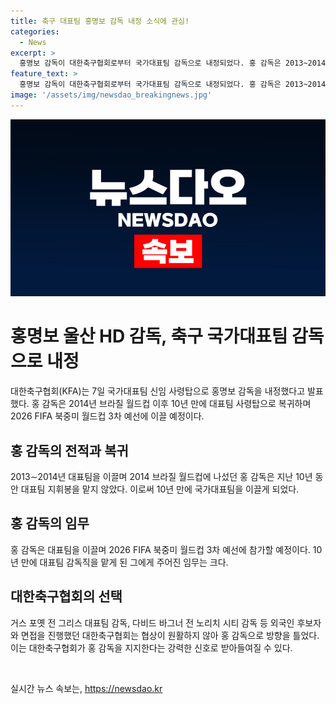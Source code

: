 ```yaml
---
title: 축구 대표팀 홍명보 감독 내정 소식에 관심!
categories:
  - News
excerpt: >
  홍명보 감독이 대한축구협회로부터 국가대표팀 감독으로 내정되었다. 홍 감독은 2013~2014년에 이미 대표팀을 이끌었던 경험이 있으며, 10년 만에 다시 사령탑에 올라서 清실 노리치 시티 감독 등 외국 후보자들을 제쳐두고 홍 감독을 선택한 것으로 알려졌다. 2014년 브라질 월드컵에서의 부진으로 사퇴한 이후 이번에 2026 FIFA 북중미 월드컵 3차 예선에서 팀을 이끌 것으로 보인다. 요약: 홍명보 감독이 10년 만에 대한축구협회로부터 국가대표팀 감독으로 내정되었다. 2014년 브라질 월드컵 이후 10년 만에 복귀한 홍 감독은 2026 FIFA 북중미 월드컵 3차 예선에서 팀을 이끌 예정이다.
feature_text: >
  홍명보 감독이 대한축구협회로부터 국가대표팀 감독으로 내정되었다. 홍 감독은 2013~2014년에 이미 대표팀을 이끌었던 경험이 있으며, 10년 만에 다시 사령탑에 올라서 清실 노리치 시티 감독 등 외국 후보자들을 제쳐두고 홍 감독을 선택한 것으로 알려졌다. 2014년 브라질 월드컵에서의 부진으로 사퇴한 이후 이번에 2026 FIFA 북중미 월드컵 3차 예선에서 팀을 이끌 것으로 보인다. 요약: 홍명보 감독이 10년 만에 대한축구협회로부터 국가대표팀 감독으로 내정되었다. 2014년 브라질 월드컵 이후 10년 만에 복귀한 홍 감독은 2026 FIFA 북중미 월드컵 3차 예선에서 팀을 이끌 예정이다.
image: '/assets/img/newsdao_breakingnews.jpg'
---
```


<p><img src="/assets/img/newsdao_breakingnews.jpg" alt="cryptoinkorea 속보" /></p>

<h1>홍명보 울산 HD 감독, 축구 국가대표팀 감독으로 내정</h1>

<p data-ke-size="size16">대한축구협회(KFA)는 7일 국가대표팀 신임 사령탑으로 홍명보 감독을 내정했다고 발표했다. 홍 감독은 2014년 브라질 월드컵 이후 10년 만에 대표팀 사령탑으로 복귀하며 2026 FIFA 북중미 월드컵 3차 예선에 이끌 예정이다.</p>

<h2 data-ke-size="size26">홍 감독의 전적과 복귀</h2>

<p data-ke-size="size16">2013∼2014년 대표팀을 이끌며 2014 브라질 월드컵에 나섰던 홍 감독은 지난 10년 동안 대표팀 지휘봉을 맡지 않았다. 이로써 10년 만에 국가대표팀을 이끌게 되었다.</p>

<h2 data-ke-size="size26">홍 감독의 임무</h2>

<p data-ke-size="size16">홍 감독은 대표팀을 이끌며 2026 FIFA 북중미 월드컵 3차 예선에 참가할 예정이다. 10년 만에 대표팀 감독직을 맡게 된 그에게 주어진 임무는 크다.</p>

<h2 data-ke-size="size26">대한축구협회의 선택</h2>

<p data-ke-size="size16">거스 포옛 전 그리스 대표팀 감독, 다비드 바그너 전 노리치 시티 감독 등 외국인 후보자와 면접을 진행했던 대한축구협회는 협상이 원활하지 않아 홍 감독으로 방향을 틀었다. 이는 대한축구협회가 홍 감독을 지지한다는 강력한 신호로 받아들여질 수 있다.</p>

<p data-ke-size="size16">&nbsp;</p>
실시간 뉴스 속보는, <a href="https://newsdao.kr" rel="dofollow">https://newsdao.kr</a>


